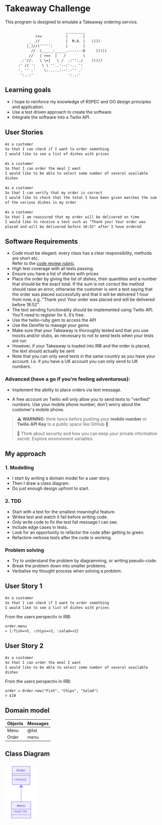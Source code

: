 Takeaway Challenge
==================
This program is designed to emulate a Takeaway ordering service.

```
                            _________
              r==           |       |
           _  //            |  M.A. |   ))))
          |_)//(''''':      |       |
            //  \_____:_____.-------D     )))))
           //   | ===  |   /        \
       .:'//.   \ \=|   \ /  .:'':./    )))))
      :' // ':   \ \ ''..'--:'-.. ':
      '. '' .'    \:.....:--'.-'' .'
       ':..:'                ':..:'

 ```

Learning goals
--------------
- I hope to reinforce my knowledge of RSPEC and OO design principles and application.
- Use a test driven approach to create the software.
- Integrate the software into a Twilio API.

User Stories
-------------------
```
As a customer
So that I can check if I want to order something
I would like to see a list of dishes with prices

As a customer
So that I can order the meal I want
I would like to be able to select some number of several available dishes

As a customer
So that I can verify that my order is correct
I would like to check that the total I have been given matches the sum of the various dishes in my order

As a customer
So that I am reassured that my order will be delivered on time
I would like to receive a text such as "Thank you! Your order was placed and will be delivered before 18:52" after I have ordered
```

Software Requirements
---------------------
- Code must be elegant: every class has a clear responsibility, methods are short etc. <br/> Refer to the [code review rubric](docs/review.md).
- High test coverage with all tests passing.
- Ensure you have a list of dishes with prices
- Place the order by giving the list of dishes, their quantities and a number that should be the exact total. If the sum is not correct the method should raise an error, otherwise the customer is sent a text saying that the order was placed successfully and that it will be delivered 1 hour from now, e.g. "Thank you! Your order was placed and will be delivered before 18:52".
- The text sending functionality should be implemented using Twilio API. You'll need to register for it. It’s free.
- Use the twilio-ruby gem to access the API
- Use the Gemfile to manage your gems
- Make sure that your Takeaway is thoroughly tested and that you use mocks and/or stubs, as necessary to not to send texts when your tests are run
- However, if your Takeaway is loaded into IRB and the order is placed, the text should actually be sent
- Note that you can only send texts in the same country as you have your account. I.e. if you have a UK account you can only send to UK numbers.
### Advanced  (have a go if you're feeling adventurous):
* Implement the ability to place orders via text message.

* A free account on Twilio will only allow you to send texts to "verified" numbers. Use your mobile phone number, don't worry about the customer's mobile phone.

> :warning: **WARNING:** think twice before pushing your **mobile number** or **Twilio API Key** to a public space like GitHub :eyes:
>
> :key: Think about security and how you can keep your private information secret. Explore environment variables.





## My approach

### 1. Modelling

  - I start by writing a domain model for a user story.
  - Then I draw a class diagram.
  - Do just enough design upfront to start.

### 2. TDD

  - Start with a test for the smallest meaningful feature.
  - Writea test and watch it fail before writing code.
  - Only write code to fix the test fail message I can see.
  - Include edge cases in tests.
  - Look for an opportunity to refactor the code after getting to green.
  - Refactore verbose tests after the code is working.

### Problem solving 
  - Try to understand the problem by diagramming, or writing pseudo-code.
  - Break the problem down into smaller problems.
  - Verbalise my thought process when solving a problem.

## User Story 1

```
As a customer
So that I can check if I want to order something
I would like to see a list of dishes with prices
```
From the users perspectiv in IRB:

```
order.menu
> {:fish=>5, :chips=>3, :salad=>2} 
```

## User Story 2

```
As a customer
So that I can order the meal I want
I would like to be able to select some number of several available dishes
```
From the users perspectiv in IRB:
```
order = Order.new("Fish", "Chips", "Salad")
> £10
```

## Domain model

Objects | Messages
--------|--------
Menu| @list
Order | menu

## Class Diagram

![image](./images/diagram1.png)

